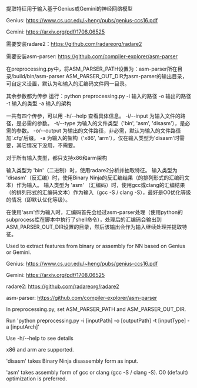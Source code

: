提取特征用于输入基于Genius或Gemini的神经网络模型

Genius: https://www.cs.ucr.edu/~heng/pubs/genius-ccs16.pdf

Gemini: https://arxiv.org/pdf/1708.06525

需要安装radare2：https://github.com/radareorg/radare2

需要安装asm-parser: https://github.com/compiler-explorer/asm-parser

在preprocessing.py中，将ASM_PARSER_PATH设置为：asm-parser所在目录/build/bin/asm-parser
ASM_PARSER_OUT_DIR为asm-parser的输出目录，可自定义设置，默认为和输入的汇编码文件同一目录。

其余参数都为传参
运行：python preprocessing.py -i 输入的路径 -o 输出的路径 -t 输入的类型 -a 输入的架构

一共有四个传参，可以用 -h/--help 查看具体信息。
-i/--input 为输入文件的路径，是必需的参数。
-t/--type 为输入的文件类型（'bin', 'asm', 'disasm'），是必需的参数。
-o/--output 为输出的文件路径，非必需，默认为输入的文件路径加'.cfg'后缀。
-a 为输入的架构（'x86', 'arm'），仅在输入类型为'disasm'时需要，其它情况下没用，不需要。

对于所有输入类型，都只支持x86和arm架构

输入类型为 'bin'（二进制）时，使用radare2分析并抽取特征。
输入类型为 'disasm'（反汇编）时，使用Binary Ninja的反汇编结果（的排列形式的汇编码文本）作为输入。
输入类型为 'asm' （汇编码）时，使用gcc或clang的汇编结果（的排列形式的汇编码文本）作为输入（gcc -S / clang -S），最好是O0优化等级的情况（即默认优化等级）。

在使用'asm'作为输入时，汇编码首先会经过asm-parser处理（使用python的subprocess库在脚本中执行了shell命令），处理后的汇编码会输出到ASM_PARSER_OUT_DIR设置的目录，然后该输出会作为输入继续处理并提取特征。

Used to extract features from binary or assembly for NN based on Genius or Gemini.

Genius: https://www.cs.ucr.edu/~heng/pubs/genius-ccs16.pdf

Gemini: https://arxiv.org/pdf/1708.06525

radare2: https://github.com/radareorg/radare2

asm-parser: https://github.com/compiler-explorer/asm-parser

In preprocessing.py, set ASM_PARSER_PATH and ASM_PARSER_OUT_DIR.

Run 'python preprocessing.py -i [inputPath] -o [outputPath] -t [inputType] -a [inputArch]'

Use -h/--help to see details

x86 and arm are supported.

'disasm' takes Binary Ninja disassembly form as input.

'asm' takes assembly form of gcc or clang (gcc -S / clang -S). O0 (default) optimization is preferred.